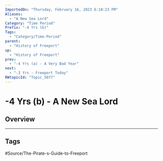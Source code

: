 ```yaml
---
ImportedOn: "Thursday, February 16, 2023 6:10:23 PM"
Aliases:
  - "A New Sea Lord"
Category: "Time Period"
Prefix: "-4 Yrs (b)"
Tags:
  - "Category/Time-Period"
parent:
  - "History of Freeport"
up:
  - "History of Freeport"
prev:
  - "-4 Yrs (a) - A Very Bad Year"
next:
  - "-3 Yrs - Freeport Today"
RWtopicId: "Topic_5077"
---
```

# -4 Yrs (b) - A New Sea Lord
## Overview

---
## Tags
#Source/The-Pirate-s-Guide-to-Freeport

